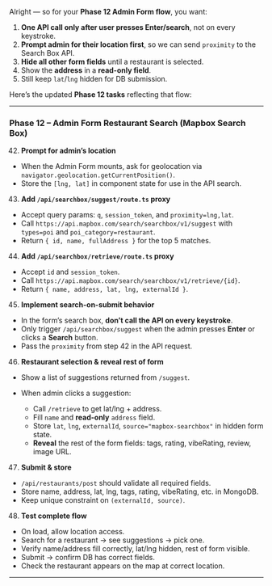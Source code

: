 Alright — so for your **Phase 12 Admin Form flow**, you want:

1. **One API call only after user presses Enter/search**, not on every keystroke.
2. **Prompt admin for their location first**, so we can send `proximity` to the Search Box API.
3. **Hide all other form fields** until a restaurant is selected.
4. Show the **address** in a **read-only field**.
5. Still keep `lat`/`lng` hidden for DB submission.

Here’s the updated **Phase 12 tasks** reflecting that flow:

---

### **Phase 12 – Admin Form Restaurant Search (Mapbox Search Box)**

42. **Prompt for admin’s location**

* When the Admin Form mounts, ask for geolocation via `navigator.geolocation.getCurrentPosition()`.
* Store the `[lng, lat]` in component state for use in the API search.

43. **Add `/api/searchbox/suggest/route.ts` proxy**

* Accept query params: `q`, `session_token`, and `proximity=lng,lat`.
* Call `https://api.mapbox.com/search/searchbox/v1/suggest` with `types=poi` and `poi_category=restaurant`.
* Return `{ id, name, fullAddress }` for the top 5 matches.

44. **Add `/api/searchbox/retrieve/route.ts` proxy**

* Accept `id` and `session_token`.
* Call `https://api.mapbox.com/search/searchbox/v1/retrieve/{id}`.
* Return `{ name, address, lat, lng, externalId }`.

45. **Implement search-on-submit behavior**

* In the form’s search box, **don’t call the API on every keystroke**.
* Only trigger `/api/searchbox/suggest` when the admin presses **Enter** or clicks a **Search** button.
* Pass the `proximity` from step 42 in the API request.

46. **Restaurant selection & reveal rest of form**

* Show a list of suggestions returned from `/suggest`.
* When admin clicks a suggestion:

  * Call `/retrieve` to get lat/lng + address.
  * Fill `name` and **read-only** `address` field.
  * Store `lat`, `lng`, `externalId`, `source="mapbox-searchbox"` in hidden form state.
  * **Reveal** the rest of the form fields: tags, rating, vibeRating, review, image URL.

47. **Submit & store**

* `/api/restaurants/post` should validate all required fields.
* Store name, address, lat, lng, tags, rating, vibeRating, etc. in MongoDB.
* Keep unique constraint on `(externalId, source)`.

48. **Test complete flow**

* On load, allow location access.
* Search for a restaurant → see suggestions → pick one.
* Verify name/address fill correctly, lat/lng hidden, rest of form visible.
* Submit → confirm DB has correct fields.
* Check the restaurant appears on the map at correct location.

---